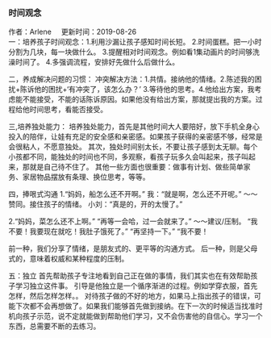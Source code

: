 ### 时间观念

<div class="users">作者：Arlene  &nbsp;&nbsp;&nbsp;   更新时间：2019-08-26</div>
一：培养孩子时间观念：1.利用沙漏让孩子感知时间长短。
2.时间蛋糕。把一小时分割为几块，每一块做什么。
3.提醒相对时间观念。例如看1集动画片的时间够洗澡时间了。
4.多强调流程，安排好先做什么后做什么。

二，养成解决问题的习惯：
 冲突解决方法：1.共情。接纳他的情绪。2.陈述我的困扰+陈诉他的困扰+‘有冲突了，该怎么办？’
3.等待他的思考。4.他给出方案，我考虑能不能接受，不能的话陈诉原因。如果他没有给出方案，那就提出我的方案。过程给他时间思考，看能否接受。

三,培养独处能力：
培养独处能力，首先是其他时间大人要陪好，放下手机全身心投入的陪伴，让娃有充足的安全感和亲密感。如果孩子获得的亲密感不够，经常是会很粘人，不愿意独处。
其次，独处时间别太长，不要让孩子感到太无聊。每个小孩都不同，能独处的时间也不同，多观察，看孩子玩多久会叫起来，孩子叫起来，那就是自己待不住了。
其他一些方面也很重要：做事有计划、做些简单家务、家居物品摆放有条理、换位思考，等等。

四，捧哏式沟通
1.“妈妈，船怎么还不开啊。”
我：“就是啊，怎么还不开呢。” ～～赞同。接住孩子的情绪。
小刘：“真是的，开的太慢了。”

2.“妈妈，菜怎么还不上啊。”
“再等一会哈，过一会就来了。” ～～建议/压制。
“我不要！我要现在就吃！我肚子饿死了。”
“再坚持一下。”
“我不要！

前一种，我们分享了情绪，是朋友式的、更平等的沟通方式。
后一种，则是父母式的，意味着权威和某种程度的压制。

五：独立
首先帮助孩子专注地看到自己正在做的事情，我们其实也在有效帮助孩子学习独立这件事。
引导是他独立是一个循序渐进的过程。例如学穿衣服，首先怎样，然后怎样怎样。。
对待孩子做的不好的地方，如果马上指出孩子的错误，可能下次都不会再想做了。如果我们能够首先做到接纳。在下一次的时候适当找准时机向孩子示范，说不定就能做到帮助他们学习，又不会伤害他的自信心。学习一个东西，总需要不断的去练习。

